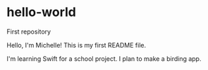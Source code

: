 # hello-world
First repository

Hello, I'm Michelle! This is my first README file. 

I'm learning Swift for a school project. I plan to make a birding app. 

